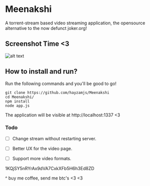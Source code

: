 # Meenakshi
A torrent-stream based video streaming application, the opensource alternative to the now defunct joker.org!

## Screenshot Time <3

![alt text](https://i.imgur.com/O0LrLaz.jpg "1")

## How to install and run?

Run the following commands and you'll be good to go!
```
git clone https://github.com/hayzamjs/Meenakshi
cd Meenakshi/
npm install 
node app.js
```
The application will be visible at http://localhost:1337 <3

### Todo

- [ ] Change stream without restarting server.
- [ ] Better UX for the video page.
- [ ] Support more video formats.


1KQjSY5nRYrAx9dVA7CxkXFb5H6h3Ed8ZD

^ buy me coffee, send me btc's <3 <3
